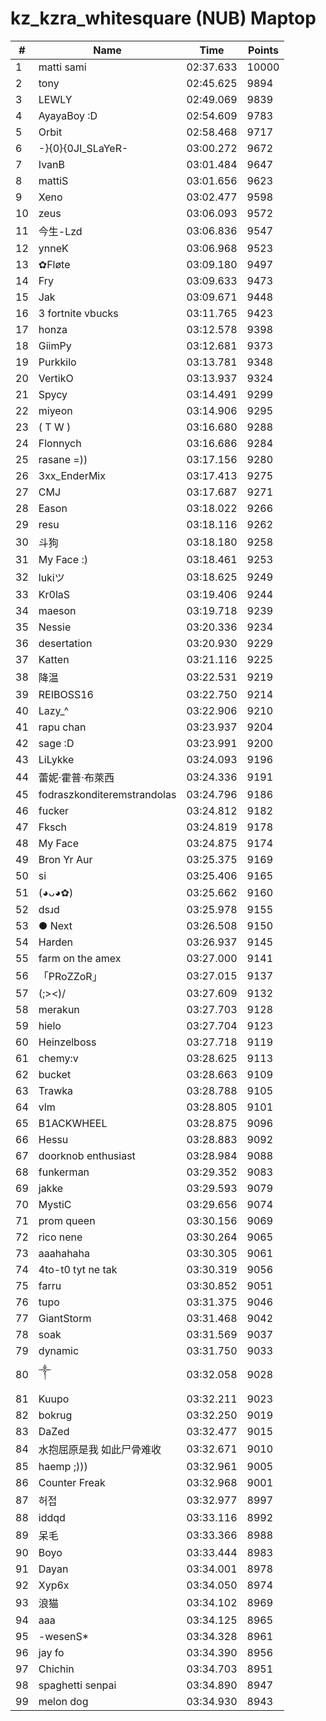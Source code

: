 # kz_kzra_whitesquare (NUB) Maptop

|  # | Name | Time | Points |
|-------------- | -------------- | -------------- | -------------- | 
| 1 | matti sami | 02:37.633 | 10000 | 
| 2 | tony | 02:45.625 | 9894 | 
| 3 | LEWLY | 02:49.069 | 9839 | 
| 4 | AyayaBoy :D | 02:54.609 | 9783 | 
| 5 | Orbit | 02:58.468 | 9717 | 
| 6 | -}{0}{0JI_SLaYeR- | 03:00.272 | 9672 | 
| 7 | IvanB | 03:01.484 | 9647 | 
| 8 | mattiS | 03:01.656 | 9623 | 
| 9 | Xeno | 03:02.477 | 9598 | 
| 10 | zeus | 03:06.093 | 9572 | 
| 11 | 今生-Lzd | 03:06.836 | 9547 | 
| 12 | ynneK | 03:06.968 | 9523 | 
| 13 | ✿Fløte | 03:09.180 | 9497 | 
| 14 | Fry | 03:09.633 | 9473 | 
| 15 | Jak | 03:09.671 | 9448 | 
| 16 | 3 fortnite vbucks | 03:11.765 | 9423 | 
| 17 | honza | 03:12.578 | 9398 | 
| 18 | GiimPy | 03:12.681 | 9373 | 
| 19 | Purkkilo | 03:13.781 | 9348 | 
| 20 | VertikO | 03:13.937 | 9324 | 
| 21 | Spycy | 03:14.491 | 9299 | 
| 22 | miyeon | 03:14.906 | 9295 | 
| 23 | ( T W ) | 03:16.680 | 9288 | 
| 24 | Flonnych | 03:16.686 | 9284 | 
| 25 | rasane =)) | 03:17.156 | 9280 | 
| 26 | 3xx_EnderMix | 03:17.413 | 9275 | 
| 27 | CMJ | 03:17.687 | 9271 | 
| 28 | Eason | 03:18.022 | 9266 | 
| 29 | resu | 03:18.116 | 9262 | 
| 30 | 斗狗 | 03:18.180 | 9258 | 
| 31 | My Face :) | 03:18.461 | 9253 | 
| 32 | lukiツ | 03:18.625 | 9249 | 
| 33 | Kr0laS | 03:19.406 | 9244 | 
| 34 | maeson | 03:19.718 | 9239 | 
| 35 | Nessie | 03:20.336 | 9234 | 
| 36 | desertation | 03:20.930 | 9229 | 
| 37 | Katten | 03:21.116 | 9225 | 
| 38 | 降温 | 03:22.531 | 9219 | 
| 39 | REIBOSS16 | 03:22.750 | 9214 | 
| 40 | Lazy_^ | 03:22.906 | 9210 | 
| 41 | rapu chan | 03:23.937 | 9204 | 
| 42 | sage :D | 03:23.991 | 9200 | 
| 43 | LiLykke | 03:24.093 | 9196 | 
| 44 | 蕾妮·霍普·布萊西 | 03:24.336 | 9191 | 
| 45 | fodraszkonditeremstrandolas | 03:24.796 | 9186 | 
| 46 | fucker | 03:24.812 | 9182 | 
| 47 | Fksch | 03:24.819 | 9178 | 
| 48 | My Face | 03:24.875 | 9174 | 
| 49 | Bron Yr Aur | 03:25.375 | 9169 | 
| 50 | si | 03:25.406 | 9165 | 
| 51 | (◕ᴗ◕✿) | 03:25.662 | 9160 | 
| 52 | dsɹd | 03:25.978 | 9155 | 
| 53 | ● Next | 03:26.508 | 9150 | 
| 54 | Harden | 03:26.937 | 9145 | 
| 55 | farm on the amex | 03:27.000 | 9141 | 
| 56 | 「PRoZZoR」 | 03:27.015 | 9137 | 
| 57 | (;><)/ | 03:27.609 | 9132 | 
| 58 | merakun | 03:27.703 | 9128 | 
| 59 | hielo | 03:27.704 | 9123 | 
| 60 | Heinzelboss | 03:27.718 | 9119 | 
| 61 | chemy:v | 03:28.625 | 9113 | 
| 62 | bucket | 03:28.663 | 9109 | 
| 63 | Trawka | 03:28.788 | 9105 | 
| 64 | vlm | 03:28.805 | 9101 | 
| 65 | B1ACKWHEEL | 03:28.875 | 9096 | 
| 66 | Hessu | 03:28.883 | 9092 | 
| 67 | doorknob enthusiast | 03:28.984 | 9088 | 
| 68 | funkerman | 03:29.352 | 9083 | 
| 69 | jakke | 03:29.593 | 9079 | 
| 70 | MystiC | 03:29.656 | 9074 | 
| 71 | prom queen | 03:30.156 | 9069 | 
| 72 | rico nene | 03:30.264 | 9065 | 
| 73 | aaahahaha | 03:30.305 | 9061 | 
| 74 | 4to-t0 tyt ne tak | 03:30.319 | 9056 | 
| 75 | farru | 03:30.852 | 9051 | 
| 76 | tupo | 03:31.375 | 9046 | 
| 77 | GiantStorm | 03:31.468 | 9042 | 
| 78 | soak | 03:31.569 | 9037 | 
| 79 | dynamic | 03:31.750 | 9033 | 
| 80 | ༒ | 03:32.058 | 9028 | 
| 81 | Kuupo | 03:32.211 | 9023 | 
| 82 | bokrug | 03:32.250 | 9019 | 
| 83 | DaZed | 03:32.477 | 9015 | 
| 84 | 水抱屈原是我 如此尸骨难收 | 03:32.671 | 9010 | 
| 85 | haemp ;))) | 03:32.961 | 9005 | 
| 86 | Counter Freak | 03:32.968 | 9001 | 
| 87 | 허접 | 03:32.977 | 8997 | 
| 88 | iddqd | 03:33.116 | 8992 | 
| 89 | 呆毛 | 03:33.366 | 8988 | 
| 90 | Boyo | 03:33.444 | 8983 | 
| 91 | Dayan | 03:34.001 | 8978 | 
| 92 | Xyp6x | 03:34.050 | 8974 | 
| 93 | 浪猫 | 03:34.102 | 8969 | 
| 94 | aaa | 03:34.125 | 8965 | 
| 95 | -wesenS* | 03:34.328 | 8961 | 
| 96 | jay fo | 03:34.390 | 8956 | 
| 97 | Chichin | 03:34.703 | 8951 | 
| 98 | spaghetti senpai | 03:34.890 | 8947 | 
| 99 | melon dog | 03:34.930 | 8943 | 

